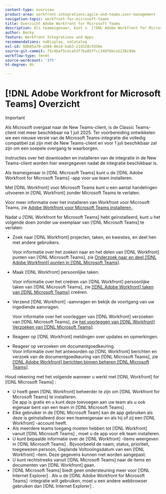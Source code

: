 ```yaml
---
content-type: overview
product-area: workfront-integrations;agile-and-teams;user-management
navigation-topic: workfront-for-microsoft-teams
title: Overzicht Adobe Workfront for Microsoft Teams
description: Als teameigenaar, kunt u  [!DNL Adobe Workfront for Microsoft Teams]  app voor uw team installeren.
author: Becky
feature: Workfront Integrations and Apps
recommendations: noDisplay, noCatalog
exl-id: 88b05a70-a304-461d-bab3-21d328c9356e
source-git-commit: 75c4baf5ceca53f7ba85ffcc34876bca1238c9de
workflow-type: tm+mt
source-wordcount: '375'
ht-degree: 0%

---
```


# [!DNL Adobe Workfront for Microsoft Teams] Overzicht

>[!IMPORTANT]
>
>Als Microsoft overgaat naar de New Teams-client, is de Classic Teams-client niet meer beschikbaar na 1 juli 2025. Ter voorbereiding ontwikkelen we een nieuwe versie van de Microsoft Teams-integratie die volledig compatibel zal zijn met de New Teams-client en voor 1 juli beschikbaar zal zijn om een soepele overgang te waarborgen.
>
>Instructies over het downloaden en installeren van de integratie in de New Teams-client worden hier weergegeven nadat de integratie beschikbaar is.

Als teameigenaar in [!DNL Microsoft Teams] kunt u de [!DNL Adobe Workfront for Microsoft Teams] -app voor uw team installeren.

Met [!DNL Workfront] voor Microsoft Teams kunt u een aantal handelingen uitvoeren in [!DNL Workfront] zonder Microsoft Teams te verlaten.

Voor meer informatie over het installeren van Workfront voor Microsoft Teams, zie [ Adobe Workfront voor Microsoft Teams installeren ](../../workfront-integrations-and-apps/using-workfront-with-microsoft-teams/install-workfront-ms-teams.md).

Nadat u [!DNL Workfront for Microsoft Teams] hebt geïnstalleerd, kunt u het volgende doen zonder uw exemplaar van [!DNL Microsoft Teams] te verlaten:

* Zoek naar [!DNL Workfront] projecten, taken, en kwesties, en deel hen met andere gebruikers.

  Voor informatie over het zoeken naar en het delen van [!DNL Workfront] punten van [!DNL Microsoft Teams], zie [ Onderzoek naar en deel  [!DNL Adobe Workfront]  punten in  [!DNL Microsoft Teams]](../../workfront-integrations-and-apps/using-workfront-with-microsoft-teams/search-for-and-share-wf-items-in-ms-teams.md).

* Maak [!DNL Workfront] persoonlijke taken.

  Voor informatie over het creëren van [!DNL Workfront] persoonlijke taken van [!DNL Microsoft Teams], zie [  [!DNL Adobe Workfront]  taken van  [!DNL Microsoft Teams]](../../workfront-integrations-and-apps/using-workfront-with-microsoft-teams/create-workfront-tasks-from-ms-teams.md) creëren.

* Verzend [!DNL Workfront] -aanvragen en bekijk de voortgang van uw ingediende aanvragen.

  Voor informatie over het voorleggen van [!DNL Workfront] verzoeken van [!DNL Microsoft Teams], zie [ het voorleggen van  [!DNL Workfront]  Verzoeken van  [!DNL Microsoft Teams]](../../workfront-integrations-and-apps/using-workfront-with-microsoft-teams/submit-workfront-requests-from-ms-teams.md).

* Reageer op [!DNL Workfront] meldingen over updates en opmerkingen.
* Reageer op verzoeken om documentgoedkeuring.\
   Voor informatie over het antwoorden op [!DNL Workfront] berichten en verzoek van de documentgoedkeuring van [!DNL Microsoft Teams], zie [  [!DNL Adobe Workfront]  berichten binnen beheren  [!DNL Microsoft Teams]](../../workfront-integrations-and-apps/using-workfront-with-microsoft-teams/manage-wf-notifications-approval-requests-ms-teams.md).

Houd rekening met het volgende wanneer u werkt met [!DNL Workfront] for [!DNL Microsoft Teams] :

* U hoeft geen [!DNL Workfront] beheerder te zijn om [!DNL Workfront for Microsoft Teams] te installeren.\
   De app is gratis en u kunt deze toevoegen aan uw team als u ook eigenaar bent van een team in [!DNL Microsoft Teams] .
* Elke gebruiker in de [!DNL Microsoft Team] kan de app gebruiken als deze is geïnstalleerd door een teameigenaar en als hij of zij een [!DNL Workfront] -account heeft.
* Als meerdere teams toegang moeten hebben tot [!DNL Workfront] vanuit [!DNL Microsoft Teams] , moet u de app voor elk team installeren.
* U kunt bepaalde informatie over de [!DNL Workfront] -items weergeven in [!DNL Microsoft Teams] . Bijvoorbeeld de naam, status, prioriteit, toegewezen persoon, Geplande Voltooiingsdatum van een [!DNL Workfront] -item. Deze gegevens kunnen niet worden aangepast.
* U kunt rechtstreeks vanuit [!DNL Microsoft Teams] naar de items en documenten van [!DNL Workfront] gaan.
* [!DNL Microsoft Teams] biedt geen ondersteuning meer voor [!DNL Internet Explorer] . Als u de [!DNL Adobe Workfront for Microsoft Teams] -integratie wilt gebruiken, moet u een andere webbrowser gebruiken dan [!DNL Internet Explorer] .
